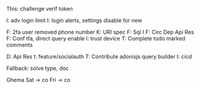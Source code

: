 This:
challenge verif token

I: adv login limit
I: login alerts, settings disable for new

F: 2fa user removed phone number
K: URI spec
F: Sql I
F: Circ Dep Api Res
F: Conf tfa, direct query enable
I: trust device
T: Complete todo marked comments


D: Api Res
t: feature/socialauth
T: Contribute adonisjs query builder
I: cicd



Fallback: solve type, doc


Ghema
Sat -> co
Fri -> co